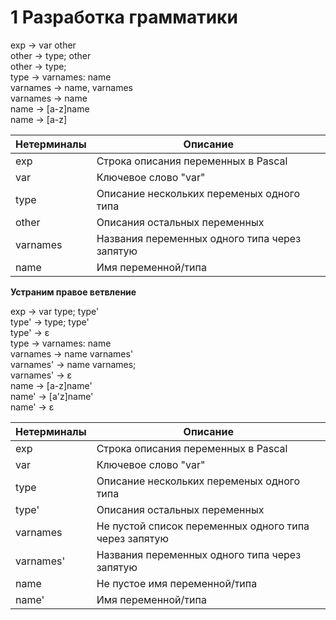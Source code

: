 # 1 Разработка грамматики

exp -> var other  
other -> type; other  
other -> type;  
type -> varnames: name  
varnames -> name, varnames  
varnames -> name  
name -> [a-z]name  
name -> [a-z]  

Нетерминалы | Описание
------------|---------
exp | Строка описания переменных в Pascal
var | Ключевое слово "var"
type | Описание нескольких переменых одного типа
other | Описания остальных переменных 
varnames | Названия переменных одного типа через запятую
name | Имя переменной/типа

**Устраним правое ветвление**

exp -> var type; type'  
type' -> type; type'  
type' -> ε  
type -> varnames: name  
varnames -> name varnames'  
varnames' -> name varnames;  
varnames' -> ε  
name -> [a-z]name'  
name' -> [a'z]name'  
name' -> ε  

Нетерминалы | Описание
------------|---------
exp | Строка описания переменных в Pascal
var | Ключевое слово "var"
type | Описание нескольких переменых одного типа
type' | Описания остальных переменных 
varnames | Не пустой список переменных одного типа через запятую
varnames'| Названия переменных одного типа через запятую
name | Не пустое имя переменной/типа
name' | Имя переменной/типа
